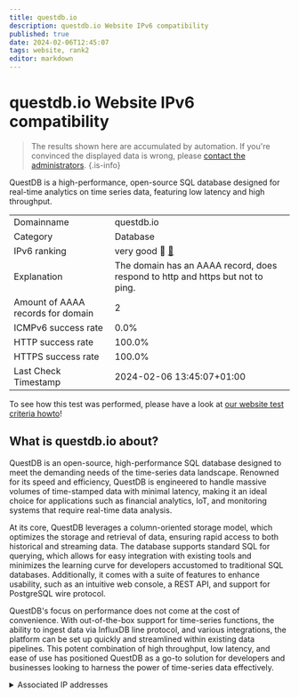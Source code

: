 ```yaml
---
title: questdb.io
description: questdb.io Website IPv6 compatibility
published: true
date: 2024-02-06T12:45:07
tags: website, rank2
editor: markdown
---
```


# questdb.io Website IPv6 compatibility

> The results shown here are accumulated by automation. If you're convinced the displayed data is wrong, please [contact the administrators](/howto/chat). 
{.is-info}

QuestDB is a high-performance, open-source SQL database designed for real-time analytics on time series data, featuring low latency and high throughput.


|   |   |
| - | - |
| Domainname | questdb.io
| Category | Database |
| IPv6 ranking | very good :2nd_place_medal: [🔗](/howto/ranking) |
| Explanation | The domain has an AAAA record, does respond to http and https but not to ping. |
| Amount of AAAA records for domain | 2 |
| ICMPv6 success rate | 0.0%|
| HTTP success rate | 100.0% |
| HTTPS success rate | 100.0% |
| Last Check Timestamp | 2024-02-06 13:45:07+01:00 |

To see how this test was performed, please have a look at [our website test criteria howto](/howto/testcriteria/website)!


## What is questdb.io about?
QuestDB is an open-source, high-performance SQL database designed to meet the demanding needs of the time-series data landscape. Renowned for its speed and efficiency, QuestDB is engineered to handle massive volumes of time-stamped data with minimal latency, making it an ideal choice for applications such as financial analytics, IoT, and monitoring systems that require real-time data analysis.

At its core, QuestDB leverages a column-oriented storage model, which optimizes the storage and retrieval of data, ensuring rapid access to both historical and streaming data. The database supports standard SQL for querying, which allows for easy integration with existing tools and minimizes the learning curve for developers accustomed to traditional SQL databases. Additionally, it comes with a suite of features to enhance usability, such as an intuitive web console, a REST API, and support for PostgreSQL wire protocol.

QuestDB's focus on performance does not come at the cost of convenience. With out-of-the-box support for time-series functions, the ability to ingest data via InfluxDB line protocol, and various integrations, the platform can be set up quickly and streamlined within existing data pipelines. This potent combination of high throughput, low latency, and ease of use has positioned QuestDB as a go-to solution for developers and businesses looking to harness the power of time-series data effectively.



<details>
<summary>Associated IP addresses</summary>

2a05:d014:58f:6200::64

2a05:d014:275:cb00::c8

</details>
